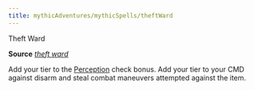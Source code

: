 ```yaml
---
title: mythicAdventures/mythicSpells/theftWard
---
```

Theft Ward

**Source** [_theft ward_](advancedRaceGuide/featuredRaces/tengus.md#_theft-ward)

Add your tier to the [Perception](skills/perception.md#_perception) check bonus. Add your tier to your CMD against disarm and steal combat maneuvers attempted against the item.

